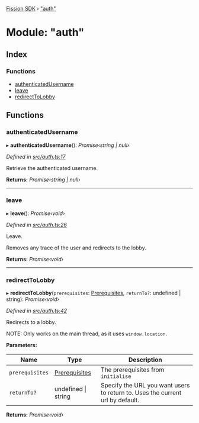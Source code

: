 [Fission SDK](../README.md) › ["auth"](_auth_.md)

# Module: "auth"

## Index

### Functions

* [authenticatedUsername](_auth_.md#authenticatedusername)
* [leave](_auth_.md#leave)
* [redirectToLobby](_auth_.md#redirecttolobby)

## Functions

###  authenticatedUsername

▸ **authenticatedUsername**(): *Promise‹string | null›*

*Defined in [src/auth.ts:17](https://github.com/fission-suite/webnative/blob/935d7b8/src/auth.ts#L17)*

Retrieve the authenticated username.

**Returns:** *Promise‹string | null›*

___

###  leave

▸ **leave**(): *Promise‹void›*

*Defined in [src/auth.ts:26](https://github.com/fission-suite/webnative/blob/935d7b8/src/auth.ts#L26)*

Leave.

Removes any trace of the user and redirects to the lobby.

**Returns:** *Promise‹void›*

___

###  redirectToLobby

▸ **redirectToLobby**(`prerequisites`: [Prerequisites](_ucan_prerequisites_.md#prerequisites), `returnTo?`: undefined | string): *Promise‹void›*

*Defined in [src/auth.ts:42](https://github.com/fission-suite/webnative/blob/935d7b8/src/auth.ts#L42)*

Redirects to a lobby.

NOTE: Only works on the main thread, as it uses `window.location`.

**Parameters:**

Name | Type | Description |
------ | ------ | ------ |
`prerequisites` | [Prerequisites](_ucan_prerequisites_.md#prerequisites) | The prerequisites from `initialise` |
`returnTo?` | undefined &#124; string | Specify the URL you want users to return to.                 Uses the current url by default.  |

**Returns:** *Promise‹void›*
